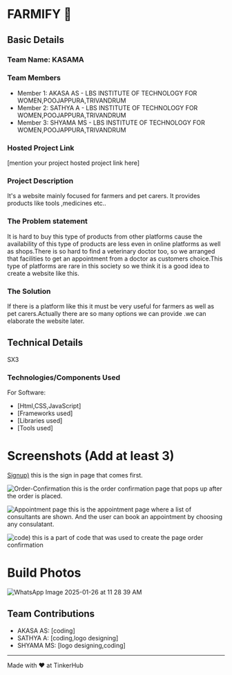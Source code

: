 # FARMIFY 🎯


## Basic Details
### Team Name: KASAMA


### Team Members
- Member 1: AKASA AS - LBS INSTITUTE OF TECHNOLOGY FOR WOMEN,POOJAPPURA,TRIVANDRUM
- Member 2: SATHYA A - LBS INSTITUTE OF TECHNOLOGY FOR WOMEN,POOJAPPURA,TRIVANDRUM
- Member 3: SHYAMA MS - LBS INSTITUTE OF TECHNOLOGY FOR WOMEN,POOJAPPURA,TRIVANDRUM

### Hosted Project Link
[mention your project hosted project link here]

### Project Description
It's a website mainly focused for farmers and pet carers. It provides products like tools ,medicines etc..

### The Problem statement
It is hard to buy this type of products from other platforms cause the availability of this type of products are less even in online platforms as well as shops.There is so hard to find a veterinary doctor too, so we arranged that facilities to get an appointment from a doctor as customers choice.This type of platforms are rare in this society so we think it is a good idea to create a website like this.
### The Solution
If there is a platform like this it must be very useful for farmers as well as pet carers.Actually there are so many options we can provide .we can elaborate the website later.

## Technical Details
SX3
### Technologies/Components Used
For Software:
- [Html,CSS,JavaScript]
- [Frameworks used]
- [Libraries used]
- [Tools used]


# Screenshots (Add at least 3)
[Signup)](https://github.com/user-attachments/assets/86e5be47-0c8a-4b73-959b-b814f3eb1b92)
this is the sign in page that comes first.


![Order-Confirmation](https://github.com/user-attachments/assets/6d94b21e-c4f2-4200-ac1d-a863e7192f4c)
this is the order confirmation page that pops up after the order is placed.


![Appointment page](https://github.com/user-attachments/assets/1c4aa41c-d806-40bd-a4bf-b4fc874fd443)
this is the appointment page where a list of consultants are shown. And the user can book an appointment by choosing any consulatant.

![code)](https://github.com/user-attachments/assets/b637bad6-efa1-463e-9fe8-3c9014ce337f)
this is a part of code that was used to create the page order confirmation


# Build Photos

![WhatsApp Image 2025-01-26 at 11 28 39 AM](https://github.com/user-attachments/assets/e179585e-e964-4d3e-ab07-966a8f928ddc)




## Team Contributions
- AKASA AS: [coding]
- SATHYA A: [coding,logo designing]
- SHYAMA MS: [logo designing,coding]

---
Made with ❤️ at TinkerHub
